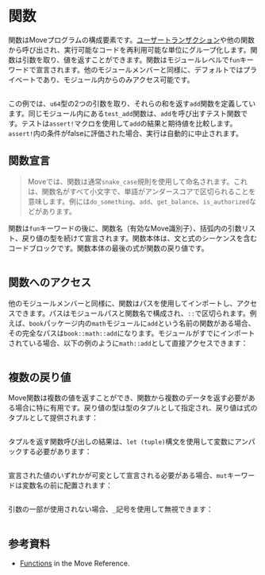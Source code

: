 # 関数

関数はMoveプログラムの構成要素です。[ユーザートランザクション](./../concepts/what-is-a-transaction)や他の関数から呼び出され、実行可能なコードを再利用可能な単位にグループ化します。関数は引数を取り、値を返すことができます。関数はモジュールレベルで`fun`キーワードで宣言されます。他のモジュールメンバーと同様に、デフォルトではプライベートであり、モジュール内からのみアクセス可能です。

```move file=packages/samples/sources/move-basics/function.move anchor=math

```

この例では、`u64`型の2つの引数を取り、それらの和を返す`add`関数を定義しています。同じモジュール内にある`test_add`関数は、`add`を呼び出すテスト関数です。テストは`assert!`マクロを使用して`add`の結果と期待値を比較します。`assert!`内の条件がfalseに評価された場合、実行は自動的に中止されます。

## 関数宣言

> Moveでは、関数は通常`snake_case`規則を使用して命名されます。これは、関数名がすべて小文字で、単語がアンダースコアで区切られることを意味します。例には`do_something`、`add`、`get_balance`、`is_authorized`などがあります。

関数は`fun`キーワードの後に、関数名（有効なMove識別子）、括弧内の引数リスト、戻り値の型を続けて宣言されます。関数本体は、文と式のシーケンスを含むコードブロックです。関数本体の最後の式が関数の戻り値です。

```move file=packages/samples/sources/move-basics/function.move anchor=return_nothing

```

## 関数へのアクセス

他のモジュールメンバーと同様に、関数はパスを使用してインポートし、アクセスできます。パスはモジュールパスと関数名で構成され、`::`で区切られます。例えば、`book`パッケージ内の`math`モジュールに`add`という名前の関数がある場合、その完全なパスは`book::math::add`になります。モジュールがすでにインポートされている場合、以下の例のように`math::add`として直接アクセスできます：

```move file=packages/samples/sources/move-basics/function_use.move anchor=use_math

```

## 複数の戻り値

Move関数は複数の値を返すことができ、関数から複数のデータを返す必要がある場合に特に有用です。戻り値の型は型のタプルとして指定され、戻り値は式のタプルとして提供されます：

```move file=packages/samples/sources/move-basics/function.move anchor=tuple_return

```

タプルを返す関数呼び出しの結果は、`let (tuple)`構文を使用して変数にアンパックする必要があります：

```move file=packages/samples/sources/move-basics/function.move anchor=tuple_return_imm

```

宣言された値のいずれかが可変として宣言される必要がある場合、`mut`キーワードは変数名の前に配置されます：

```move file=packages/samples/sources/move-basics/function.move anchor=tuple_return_mut

```

引数の一部が使用されない場合、`_`記号を使用して無視できます：

```move file=packages/samples/sources/move-basics/function.move anchor=tuple_return_ignore

```

## 参考資料

- [Functions](./../../reference/functions) in the Move Reference.
